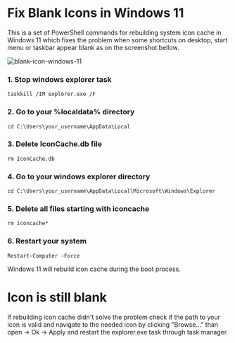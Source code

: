# Fix Blank Icons in Windows 11
This is a set of PowerShell commands for rebuilding system icon cache in Windows 11 which fixes the problem when some shortcuts on desktop, start menu or taskbar appear blank as on the screenshot bellow.

![blank-icon-windows-11](https://github.com/daniilpankrashin/Fix-Blank-Icons-in-Windows-11/assets/152285652/1abd8687-b858-4927-afaa-3f2b6dfdb53d)

### 1. Stop windows explorer task

```
taskkill /IM explorer.exe /F
```

### 2. Go to your %localdata% directory

```
cd C:\Users\your_username\AppData\Local
```

### 3. Delete IconCache.db file

```
rm IconCache.db
```

### 4. Go to your windows explorer directory

```
cd C:\Users\your_username\AppData\Local\Microsoft\Windows\Explorer
```

### 5. Delete all files starting with iconcache

```
rm iconcache*
```

### 6. Restart your system

```
Restart-Computer -Force
```


Windows 11 will rebuild icon cache during the boot process.
# Icon is still blank
If rebuilding icon cache didn't solve the problem check if the path to your icon is valid and navigate to the needed icon by clicking "Browse..." than open -> Ok -> Apply and restart the explorer.exe task through task manager.
